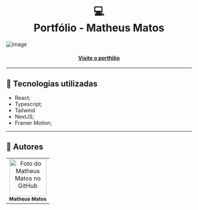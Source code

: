 <h1 align="center">
  💻<br>Portfólio - Matheus Matos
</h1>

![image](https://github.com/math-matos/portfolio2024/assets/106177721/767325d0-66b8-48b6-a15f-55320ba79faf)




<h4 align="center"><a href="https://portfolio2024-seven-sigma.vercel.app/">Visite o portfólio</a></h4>

---

## 💼 Tecnologias utilizadas

- React;
- Typescript;
- Tailwind
- NextJS;
- Framer Motion;

---

<h2>🌹 Autores</h2>

<table style="width: 100%; text-align: center;">
  <tr>
    <td >
      <a href="https://github.com/math-matos">
        <img src="https://avatars.githubusercontent.com/u/106177721" width="100px;" alt="Foto do Matheus Matos no GitHub"/><br>
        <sub>
          <b>Matheus Matos</b>
        </sub>
      </a>
    </td>
  </tr>
</table>
